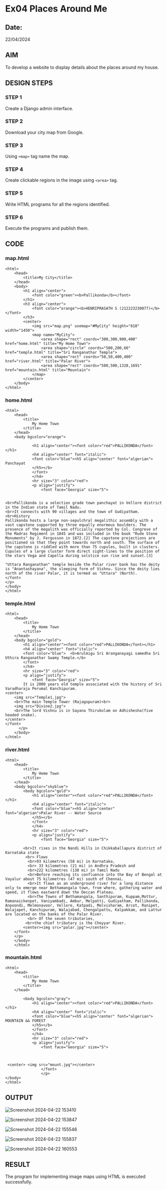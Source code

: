 # Ex04 Places Around Me
## Date: 
22/04/2024
## AIM
To develop a website to display details about the places around my house.

## DESIGN STEPS

### STEP 1
Create a Django admin interface.

### STEP 2
Download your city map from Google.

### STEP 3
Using ```<map>``` tag name the map.

### STEP 4
Create clickable regions in the image using ```<area>``` tag.

### STEP 5
Write HTML programs for all the regions identified.

### STEP 6
Execute the programs and publish them.

## CODE
### map.html
~~~
<html>
    <head>
        <title>My City</title>
    </head>
    <body>
        <h1 align="center">
            <font color="green"><b>Pallikonda</b></font>
        </h1>
        <h3 align="center">
            <font color="orange"><b>HENRIPRASATH S (212223230077)</b></font>
        </h3>
        <center>
            <img src="map.png" usemap="#MyCity" height="610" width="1450">
            <map name="MyCity">
                <area shape="rect" coords="300,300,900,400" href="home.html" title="My Home Town">
                <area shape="circle" coords="500,200,60" href="temple.html" title="Sri Ranganathar Temple">
                <area shape="rect" coords="50,50,400,400" href="river.html" title="Palar River">
                <area shape="rect" coords="500,500,1328,1691" href="mountain.html" title="Mountain">
            </map>
        </center>
    </body>
</html>
~~~
### home.html
~~~
<html>
    <head>
        <title>
            My Home Town
        </title>
    </head>
    <body bgcolor="orange">
        
            <h1 align="center"><font color="red">PALLIKONDA</font></h1>
            <h4 align="center" font="italic">
            <font color="blue"><h5 align="center" font="algerian"> Panchayat
            </h5></b>
            </font> 
            </h4>
            <hr size="3" color="red">
            <p align="justify">
                <font face="Georgia" size="5">
        

<br>Pallikonda is a selection grade town panchayat in Vellore district in the Indian state of Tamil Nadu. 
<br>It connects with 90 villages and the town of Gudiyatham.
<br>History
Pallikonda hosts a large non-sepulchral megalithic assembly with a vast capstone supported by three equally enormous boulders. The presence of the megalith was officially reported by Col. Congreve of the Madras Regiment in 1845 and was included in the book "Rude Stone Monuments" by J. Fergusson in 1872.[2] The capstone projections are positioned so that they point towards north and south. The surface of the capstone is riddled with more than 75 cupules, built in clusters. Cupules of a large cluster form direct sight-lines to the position of the stars Vega and Capella during solstice sun rise and sunset.[3]

"Uttara Ranganathan" temple beside the Palar river bank has the deity is "Anantashayana", the sleeping form of Vishnu. Since the deity lies north of the river Palar, it is termed as "Uttara" (North).
</font>
</p>
</body>
</html>
~~~
### temple.html
~~~
<html>
    <head>
        <title>
            My Home Town
        </title>
    </head>
    <body bgcolor="gold">
        <h1 align="center"><font color="red">PALLIKONDA</font></h1>
        <h4 align="center" font="italic">
        <font color="blue">  <b>Arulmigu Sri Aranganayagi samedha Sri Uthira Ranganathar Swamy Temple.</b>
        </font> 
        </h4>
        <hr size="3" color="red">
        <p align="justify">
            <font face="Georgia" size="5">
        It is 2000 years old temple associated with the history of Sri Varadharaja Perumal Kanchipuram.
<center>
    <img src="Temple1.jpg">
    <br>The main Temple Tower (Rajagopuram)<br>
    <img src="Divine2.jpg">
    <br>The lord Vishnu is in Sayana Thirukolam on Adhishesha(five headed snake). 
</center>
</font>
      </p>
    </body>
</html>
~~~
### river.html
~~~
<html>
    <head>
        <title>
            My Home Town
        </title>
    </head>
    <body bgcolor="skyblue">
        <body bgcolor="gold">
            <h1 align="center"><font color="red">PALLIKONDA</font></h1>
            <h4 align="center" font="italic">
            <font color="blue"><h5 align="center" font="algerian">Palar River -- Water Source
            </h5></b>
            </font> 
            </h4>
            <hr size="3" color="red">
            <p align="justify">
                <font face="Georgia" size="5">
        
        <br>It rises in the Nandi Hills in Chikkaballapura district of Karnataka state
         <br> Flows
          <br>93 kilometres (58 mi) in Karnataka,
          <br> 33 kilometres (21 mi) in Andhra Pradesh and 
          <br>222 kilometres (138 mi) in Tamil Nadu 
          <br>Before reaching its confluence into the Bay of Bengal at Vayalur about 75 kilometres (47 mi) south of Chennai. 
          <br>It flows as an underground river for a long distance only to emerge near Bethamangala town, from where, gathering water and speed, it flows eastward down the Deccan Plateau.
          <br>The Towns of Bethamangala, Santhipuram, Kuppam,Mottur, Ramanaickenpet, Vaniyambadi, Ambur, Melpatti, Gudiyatham, Pallikonda, Anpoondi, Melmonavoor, Vellore, Katpadi, Melvisharam, Arcot, Ranipet, Walajapet, Kanchipuram, Walajabad, Chengalpattu, Kalpakkam, and Lattur are located on the banks of the Palar River.
          <br> Of the seven tributaries,
         <br>the chief tributary is the Cheyyar River.
        <center><img src="palar.jpg"></center>
    </font>
    </p>
    </body>
    </html>
~~~
### mountain.html
~~~
<html>
    <head>
        <title>
            My Home Town
        </title>
    </head>
    
        <body bgcolor="gray">
            <h1 align="center"><font color="red">PALLIKONDA</font></h1>
            <h4 align="center" font="italic">
            <font color="blue"><h5 align="center" font="algerian"> MOUNTAIN && FOREST
            </h5></b>
            </font> 
            </h4>
            <hr size="3" color="red">
            <p align="justify">
                <font face="Georgia" size="5">
        


 <center> <img src="mount.jpg"></center>  
                </font>
                </p>
</body>
</html>
~~~
## OUTPUT
![Screenshot 2024-04-22 153410](https://github.com/Henriprasath/NearMe/assets/144979077/8f8a8a4b-01c8-4984-a63c-0c8493a97e45)

![Screenshot 2024-04-22 153847](https://github.com/Henriprasath/NearMe/assets/144979077/9bfbf10e-3ffa-4010-b103-a19ac50a32f3)

![Screenshot 2024-04-22 155546](https://github.com/Henriprasath/NearMe/assets/144979077/d615c541-2882-4831-9612-5419fdcb8387)

![Screenshot 2024-04-22 155837](https://github.com/Henriprasath/NearMe/assets/144979077/ae080663-b072-42c7-a1ca-52524bbd7395)

![Screenshot 2024-04-22 160553](https://github.com/Henriprasath/NearMe/assets/144979077/0df11da1-f5b2-4164-8ab6-5ada3bb552a9)

## RESULT
The program for implementing image maps using HTML is executed successfully.
